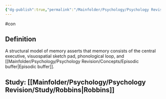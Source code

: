 ```yaml
---
{"dg-publish":true,"permalink":"/Mainfolder/Psychology/Psychology Revision/Topics/Working memory model/"}
---
```


#con 
## Definition
A structural model of memory asserts that memory consists of the central executive, visuospatial sketch pad, phonological loop, and [[Mainfolder/Psychology/Psychology Revision/Concepts/Episodic buffer\|Episodic buffer]].
## Study: [[Mainfolder/Psychology/Psychology Revision/Study/Robbins\|Robbins]]
